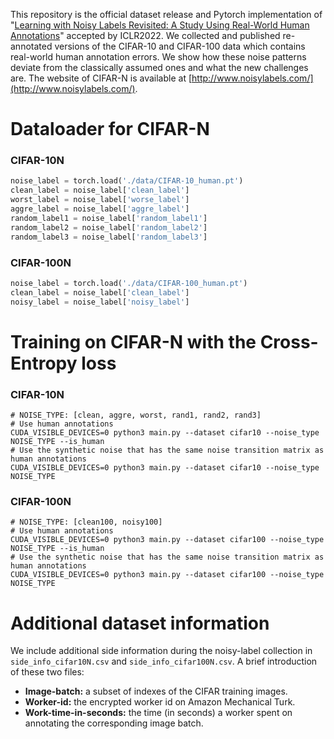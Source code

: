 This repository is the official dataset release and Pytorch implementation of "[Learning with Noisy Labels Revisited: A Study Using Real-World Human Annotations](https://openreview.net/forum?id=TBWA6PLJZQm&referrer=%5BAuthor%20Console%5D(%2Fgroup%3Fid%3DICLR.cc%2F2022%2FConference%2FAuthors%23your-submissions))" accepted by ICLR2022. We collected and published re-annotated versions of the CIFAR-10 and CIFAR-100 data which contains real-world human annotation errors. We show how these noise patterns deviate from the classically assumed ones and what the new challenges are. The website of CIFAR-N is available at [http://www.noisylabels.com/](http://www.noisylabels.com/).

# Dataloader for CIFAR-N

### CIFAR-10N 
```python
noise_label = torch.load('./data/CIFAR-10_human.pt')
clean_label = noise_label['clean_label']
worst_label = noise_label['worse_label']
aggre_label = noise_label['aggre_label']
random_label1 = noise_label['random_label1']
random_label2 = noise_label['random_label2']
random_label3 = noise_label['random_label3']
```

### CIFAR-100N 
```python
noise_label = torch.load('./data/CIFAR-100_human.pt')
clean_label = noise_label['clean_label']
noisy_label = noise_label['noisy_label']
```

# Training on CIFAR-N with the Cross-Entropy loss
### CIFAR-10N 
```shell
# NOISE_TYPE: [clean, aggre, worst, rand1, rand2, rand3]
# Use human annotations
CUDA_VISIBLE_DEVICES=0 python3 main.py --dataset cifar10 --noise_type NOISE_TYPE --is_human
# Use the synthetic noise that has the same noise transition matrix as human annotations
CUDA_VISIBLE_DEVICES=0 python3 main.py --dataset cifar10 --noise_type NOISE_TYPE
```

### CIFAR-100N 
```shell
# NOISE_TYPE: [clean100, noisy100]
# Use human annotations
CUDA_VISIBLE_DEVICES=0 python3 main.py --dataset cifar100 --noise_type NOISE_TYPE --is_human
# Use the synthetic noise that has the same noise transition matrix as human annotations
CUDA_VISIBLE_DEVICES=0 python3 main.py --dataset cifar100 --noise_type NOISE_TYPE
```

# Additional dataset information
We include additional side information during the noisy-label collection in <code>side_info_cifar10N.csv</code> and <code>side_info_cifar100N.csv</code>.
A brief introduction of these two files:
- **Image-batch:** a subset of indexes of the CIFAR training images.
- **Worker-id:** the encrypted worker id on Amazon Mechanical Turk.
- **Work-time-in-seconds:** the time (in seconds) a worker spent on annotating the corresponding image batch.
